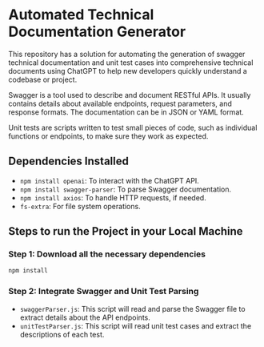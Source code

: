 # Automated Technical Documentation Generator
This repository has a solution for automating the generation of swagger technical documentation and unit test cases into comprehensive technical documents using ChatGPT to help new developers quickly understand a codebase or project.

Swagger is a tool used to describe and document RESTful APIs. It usually contains details about available endpoints, request parameters, and response formats. The documentation can be in JSON or YAML format.

Unit tests are scripts written to test small pieces of code, such as individual functions or endpoints, to make sure they work as expected.

## Dependencies Installed

- `npm install openai`: To interact with the ChatGPT API.
- `npm install swagger-parser`: To parse Swagger documentation.
- `npm install axios`: To handle HTTP requests, if needed.
- `fs-extra`: For file system operations.
<!-- - `jest`: A testing framework -->

## Steps to run the Project in your Local Machine

### Step 1: Download all the necessary dependencies

```bash
npm install
```

### Step 2: Integrate Swagger and Unit Test Parsing

- `swaggerParser.js`: This script will read and parse the Swagger file to extract details about the API endpoints.
- `unitTestParser.js`: This script will read unit test cases and extract the descriptions of each test.
